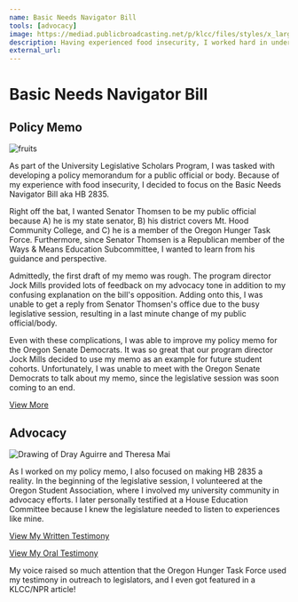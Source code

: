 ```yaml
---
name: Basic Needs Navigator Bill
tools: [advocacy]
image: https://mediad.publicbroadcasting.net/p/klcc/files/styles/x_large/public/202105/TheresaDray_IbanezFinal__0.JPG
description: Having experienced food insecurity, I worked hard in understanding and advocating for the bill in the 2021 session.
external_url: 
---
```


# Basic Needs Navigator Bill

## Policy Memo

![fruits](https://i.imgur.com/CivCKuI.png)

As part of the University Legislative Scholars Program, I was tasked with developing a policy memorandum for a public official or body. Because of my experience with food insecurity, I decided to focus on the Basic Needs Navigator Bill aka HB 2835. 

Right off the bat, I wanted Senator Thomsen to be my public official because A) he is my state senator, B) his district covers Mt. Hood Community College, and C) he is a member of the Oregon Hunger Task Force. Furthermore, since Senator Thomsen is a Republican member of the Ways & Means Education Subcommittee, I wanted to learn from his guidance and perspective.

Admittedly, the first draft of my memo was rough. The program director Jock Mills provided lots of feedback on my advocacy tone in addition to my confusing explanation on the bill's opposition. Adding onto this, I was unable to get a reply from Senator Thomsen's office due to the busy legislative session, resulting in a last minute change of my public official/body.

Even with these complications, I was able to improve my policy memo for the Oregon Senate Democrats. It was so great that our program director Jock Mills decided to use my memo as an example for future student cohorts. Unfortunately, I was unable to meet with the Oregon Senate Democrats to talk about my memo, since the legislative session was soon coming to an end.

<p class="text-center">

<a class="btn btn-outline-primary" href="https://drive.google.com/file/d/1DCYUYkx6Iu1Gu7lPVxc4v-zu4Xt6GzNm/view?usp=sharing" target="_blank" role="button">View More</a> 
  
</p>

## Advocacy

![Drawing of Dray Aguirre and Theresa Mai](https://mediad.publicbroadcasting.net/p/klcc/files/styles/x_large/public/202105/TheresaDray_IbanezFinal__0.JPG)

As I worked on my policy memo, I also focused on making HB 2835 a reality. In the beginning of the legislative session, I volunteered at the Oregon Student Association, where I involved my university community in advocacy efforts. I later personally testified at a House Education Committee because I knew the legislature needed to listen to experiences like mine.

<p class="text-center">

<a class="btn btn-outline-primary" href="https://olis.oregonlegislature.gov/liz/2021R1/Downloads/PublicTestimonyDocument/3276" target="_blank" role="button">View My Written Testimony</a> 

<a class="btn btn-outline-primary" href="https://drive.google.com/file/d/1K9AtDdroVadzbMnhKY-mBiP1aG0z9pxR/view?usp=sharing" target="_blank" role="button">View My Oral Testimony</a> 
  
</p>

My voice raised so much attention that the Oregon Hunger Task Force used my testimony in outreach to legislators, and I even got featured in a KLCC/NPR article!
